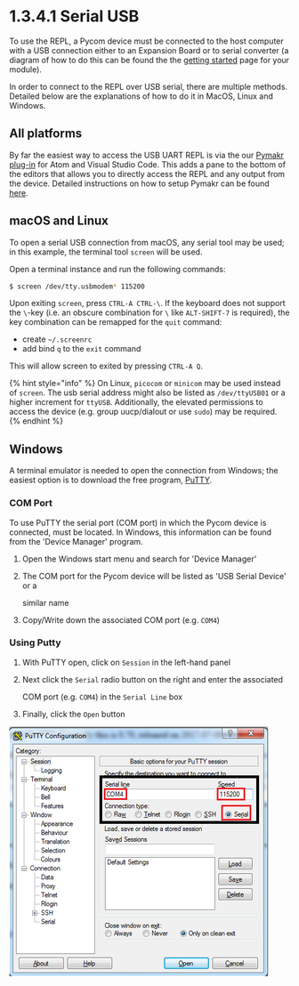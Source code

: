 # 1.3.4.1 Serial USB

To use the REPL, a Pycom device must be connected to the host computer with a USB connection either to an Expansion Board or to serial converter \(a diagram of how to do this can be found the the [getting started](../../gettingstarted.md) page for your module\).

In order to connect to the REPL over USB serial, there are multiple methods. Detailed below are the explanations of how to do it in MacOS, Linux and Windows.

## All platforms

By far the easiest way to access the USB UART REPL is via the our [Pymakr plug-in](../../../2.-pymakr-plugin/installation/) for Atom and Visual Studio Code. This adds a pane to the bottom of the editors that allows you to directly access the REPL and any output from the device. Detailed instructions on how to setup Pymakr can be found [here](../../../2.-pymakr-plugin/installation/).

## macOS and Linux

To open a serial USB connection from macOS, any serial tool may be used; in this example, the terminal tool `screen` will be used.

Open a terminal instance and run the following commands:

```bash
$ screen /dev/tty.usbmodem* 115200
```

Upon exiting `screen`, press `CTRL-A CTRL-\`. If the keyboard does not support the `\`-key \(i.e. an obscure combination for `\` like `ALT-SHIFT-7` is required\), the key combination can be remapped for the `quit` command:

* create `~/.screenrc`
* add bind `q` to the `exit` command

This will allow screen to exited by pressing `CTRL-A Q`.

{% hint style="info" %}
On Linux, `picocom` or `minicom` may be used instead of `screen`. The usb serial address might also be listed as `/dev/ttyUSB01` or a higher increment for `ttyUSB`. Additionally, the elevated permissions to access the device \(e.g. group uucp/dialout or use `sudo`\) may be required.
{% endhint %}

## Windows

A terminal emulator is needed to open the connection from Windows; the easiest option is to download the free program, [PuTTY](https://www.chiark.greenend.org.uk/~sgtatham/putty/latest.html).

### COM Port

To use PuTTY the serial port \(COM port\) in which the Pycom device is connected, must be located. In Windows, this information can be found from the 'Device Manager' program.

1. Open the Windows start menu and search for 'Device Manager'
2. The COM port for the Pycom device will be listed as 'USB Serial Device' or a

   similar name

3. Copy/Write down the associated COM port \(e.g. `COM4`\)

### Using Putty

1. With PuTTY open, click on `Session` in the left-hand panel
2. Next click the `Serial` radio button on the right and enter the associated

   COM port \(e.g. `COM4`\) in the `Serial Line` box

3. Finally, click the `Open` button

![](../../../.gitbook/assets/putty.png)


